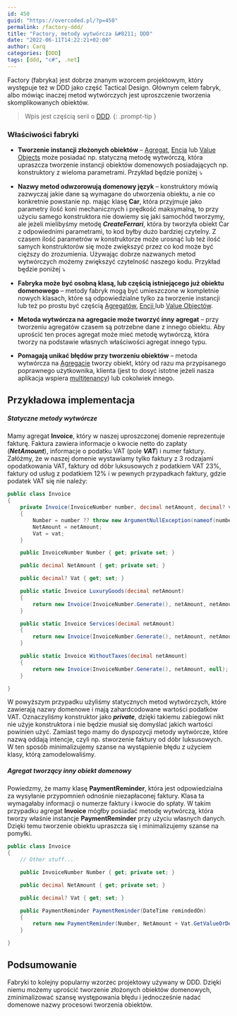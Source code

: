 ```yaml
---
id: 450
guid: "https://overcoded.pl/?p=450"
permalink: /factory-ddd/
title: "Factory, metody wytwórcza &#8211; DDD"
date: "2022-06-11T14:22:21+02:00"
author: Carq
categories: [DDD]
tags: [ddd, "c#", .net]
---
```


Factory (fabryka) jest dobrze znanym wzorcem projektowym, który występuje też w DDD jako część Tactical Design. Głównym celem fabryk, albo mówiąc inaczej metod wytwórczych jest uproszczenie tworzenia skomplikowanych obiektów.

<!-- prettier-ignore-start  -->
> Wpis jest częścią serii o [DDD](/ddd/).
{: .prompt-tip }
<!-- prettier-ignore-end  -->

### Właściwości fabryki

- **Tworzenie instancji złożonych obiektów** – [Agreg](/agregat-ddd/)[at](/agregat-ddd/), [Encja](/encje-podstawy-ddd/) lub [Value Objects](/value-objects/) może posiadać np. statyczną metodę wytwórczą, która upraszcza tworzenie instancji obiektów domenowych posiadających np. konstruktory z wieloma parametrami. Przykład będzie poniżej ⤵️

- **Nazwy metod odwzorowują domenowy język** – konstruktory mówią zazwyczaj jakie dane są wymagane do utworzenia obiektu, a nie co konkretnie powstanie np. mając klasę **Car**, która przyjmuje jako parametry ilość koni mechanicznych i prędkość maksymalną, to przy użyciu samego konstruktora nie dowiemy się jaki samochód tworzymy, ale jeżeli mielibyśmy metodę **_CreateFerrari_**, która by tworzyła obiekt Car z odpowiednimi parametrami, to kod byłby dużo bardziej czytelny. Z czasem ilość parametrów w konstruktorze może urosnąć lub też ilość samych konstruktorów się może zwiększyć przez co kod może być cięższy do zrozumienia. Używając dobrze nazwanych metod wytwórczych możemy zwiększyć czytelność naszego kodu. Przykład będzie poniżej ⤵️

- **Fabryka może być osobną klasą, lub częścią istniejącego już obiektu domenowego** – metody fabryk mogą być umieszczone w kompletnie nowych klasach, które są odpowiedzialne tylko za tworzenie instancji lub też po prostu być częścią [Agregatów](/agregat-ddd/), [Encji ](/encje-podstawy-ddd/)lub [Value Objectów](/value-objects/).

- **Metoda wytwórcza na agregacie może tworzyć inny agregat** – przy tworzeniu agregatów czasem są potrzebne dane z innego obiektu. Aby uprościć ten proces agregat może mieć metodę wytwórczą, która tworzy na podstawie własnych właściwości agregat innego typu.

- **Pomagają unikać błędów przy tworzeniu obiektów** – metoda wytwórcza na [Agregacie](/agregat-ddd/) tworzy obiekt, który od razu ma przypisanego poprawnego użytkownika, klienta (jest to dosyć istotne jeżeli nasza aplikacja wspiera [multitenancy](https://en.wikipedia.org/wiki/Multitenancy)) lub cokolwiek innego.

## Przykładowa implementacja

##### Statyczne metody wytwórcze

Mamy agregat **Invoice**, który w naszej uproszczonej domenie reprezentuje fakturę. Faktura zawiera informacje o kwocie netto do zapłaty (**_NetAmount_**), informacje o podatku VAT (pole **_VAT_**) i numer faktury. Załóżmy, że w naszej domenie wystawiamy tylko faktury z 3 rodzajami opodatkowania VAT, faktury od dóbr luksusowych z podatkiem VAT 23%, faktury od usług z podatkiem 12% i w pewnych przypadkach faktury, gdzie podatek VAT się nie należy:

```csharp
public class Invoice
{
    private Invoice(InvoiceNumber number, decimal netAmount, decimal? vat)
    {
        Number = number ?? throw new ArgumentNullException(nameof(number));
        NetAmount = netAmount;
        Vat = vat;
    }

    public InvoiceNumber Number { get; private set; }

    public decimal NetAmount { get; private set; }

    public decimal? Vat { get; set; }

    public static Invoice LuxuryGoods(decimal netAmount)
    {
        return new Invoice(InvoiceNumber.Generate(), netAmount, netAmount * 0.23m);
    }

    public static Invoice Services(decimal netAmount)
    {
        return new Invoice(InvoiceNumber.Generate(), netAmount, netAmount * 0.12m);
    }

    public static Invoice WithoutTaxes(decimal netAmount)
    {
        return new Invoice(InvoiceNumber.Generate(), netAmount, null);
    }

}
```

W powyższym przypadku użyliśmy statycznych metod wytwórczych, które zawierają nazwy domenowe i mają zahardcodowane wartości podatków VAT. Oznaczyliśmy konstruktor jako **_private_**, dzięki takiemu zabiegowi nikt nie użyje konstruktora i nie będzie musiał się domyślać jakich wartości powinien użyć. Zamiast tego mamy do dyspozycji metody wytwórcze, które nazwą oddają intencje, czyli np. stworzenie faktury od dóbr luksusowych. W ten sposób minimalizujemy szanse na wystąpienie błędu z użyciem klasy, którą zamodelowaliśmy.

##### Agregat tworzący inny obiekt domenowy

Powiedzmy, że mamy klasę **PaymentReminder**, która jest odpowiedzialna za wysyłanie przypomnień odnośnie niezapłaconej faktury. Klasa ta wymagałaby informacji o numerze faktury i kwocie do spłaty. W takim przypadku agregat **Invoice** mógłby posiadać metodę wytwórczą, która tworzy właśnie instancje **PaymentReminder** przy użyciu własnych danych. Dzięki temu tworzenie obiektu upraszcza się i minimalizujemy szanse na pomyłki.

```csharp
public class Invoice
{
    // Other stuff...

    public InvoiceNumber Number { get; private set; }

    public decimal NetAmount { get; private set; }

    public decimal? Vat { get; set; }

    public PaymentReminder PaymentReminder(DateTime remindedOn)
    {
        return new PaymentReminder(Number, NetAmount + Vat.GetValueOrDefault(), remindedOn);
    }

}

```

## Podsumowanie

Fabryki to kolejny popularny wzorzec projektowy używany w DDD. Dzięki niemu możemy uprościć tworzenie złożonych obiektów domenowych, zminimalizować szansę występowania błędu i jednocześnie nadać domenowe nazwy procesowi tworzenia obiektów.

